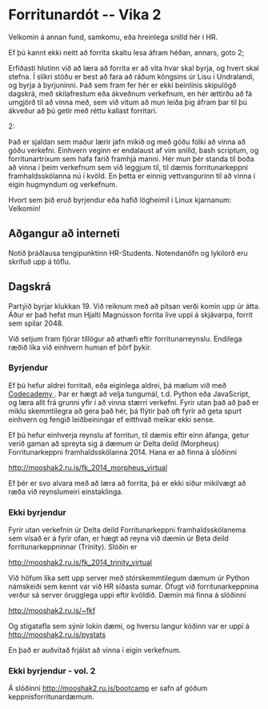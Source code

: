 Forritunardót -- Vika 2
==================

Velkomin á annan fund, samkomu, eða hreinlega snilld hér í HR.

Ef þú kannt ekki neitt að forrita skaltu lesa áfram héðan, annars, goto 2;

Erfiðasti hlutinn við að læra að forrita er að vita hvar skal byrja, og hvert
skal stefna.  Í slíkri stöðu er best að fara að ráðum kóngsins úr Lísu í
Undralandi, og byrja á byrjuninni.  Það sem fram fer hér er ekki beinlínis
skipulögð dagskrá, með skilafrestum eða ákveðnum verkefnum, en hér ættirðu að fá
umgjörð til að vinna með, sem við vitum að mun leiða þig áfram þar til þú
ákveður að þú getir með réttu kallast forritari.

2:

Það er sjaldan sem maður lærir jafn mikið og með góðu fólki að vinna að góðu
verkefni. Einhvern veginn er endalaust af vim snilld, bash scriptum, og
forritunartrixum sem hafa farið framhjá manni. Hér mun þér standa til boða
að vinna í þeim verkefnum sem við leggjum til, til dæmis forritunarkeppni
framhaldsskólanna nú í kvöld. En þetta er einnig vettvangurinn til að vinna í
eigin hugmyndum og verkefnum.

Hvort sem þið eruð byrjendur eða hafið lögheimil í Linux kjarnanum:
Velkomin!

Aðgangur að interneti
---------------------

Notið þráðlausa tengipunktinn HR-Students. Notendanöfn og lykilorð eru skrifuð upp á töflu.

Dagskrá
---------------
Partýið byrjar klukkan 19. Við reiknum með að pítsan verði komin upp úr átta. Áður er það hefst mun Hjalti
Magnússon forrita live uppi á skjávarpa, forrit sem spilar 2048.

Við setjum fram fjórar tillögur að athæfi eftir forritunarreynslu. Endilega
ræðið líka við einhvern human ef þörf þykir.

### Byrjendur
Ef þú hefur aldrei forritað, eða eiginlega aldrei, þá mælum við með [Codecademy
](http://codecademy.com). Þar er hægt að velja tungumál, t.d. Python eða
JavaScript, og læra allt frá grunni yfir í að vinna stærri verkefni. Fyrir utan
það að það er miklu skemmtilegra að gera það hér, þá flýtir það oft fyrir að
geta spurt einhvern og fengið leiðbeiningar ef eitthvað meikar ekki sense.

Ef þú hefur einhverja reynslu af forritun, til dæmis eftir einn áfanga, getur verið gaman að spreyta sig á dæmum úr Delta deild (Morpheus) Forritunarkeppni framhaldsskólanna 2014. Hana er að finna á sĺóðinni 

<http://mooshak2.ru.is/fk_2014_morpheus_virtual>

Ef þér er svo alvara með að læra að forrita, þá er ekki síður mikilvægt að ræða
við reynslumeiri einstaklinga.

### Ekki byrjendur

Fyrir utan verkefnin úr Delta deild Forritunarkeppni framhaldsskólanema sem
vísað er á fyrir ofan, er hægt að reyna við dæmin úr Beta deild
forritunarkeppninnar (Trinity). Slóðin er 

<http://mooshak2.ru.is/fk_2014_trinity_virtual>

Við höfum líka sett upp server með stórskemmtilegum dæmum úr
Python námskeiði sem kennt var við HR síðasta sumar. Öfugt við
forritunarkeppnina verður sá server örugglega uppi eftir kvöldið.
Dæmin má finna á slóðinni

<http://mooshak2.ru.is/~fkf>

Og stigatafla sem sýnir lokin dæmi, og hversu langur kóðinn var er uppi á
<http://mooshak2.ru.is/pystats>

En það er auðvitað frjálst að vinna í eigin verkefnum.

### Ekki byrjendur - vol. 2

Á slóðinni <http://mooshak2.ru.is/bootcamp> er safn af góðum
keppnisforritunardæmum.
